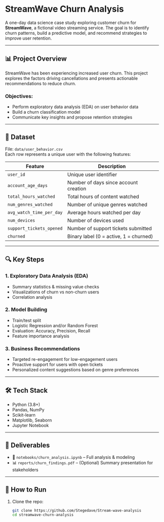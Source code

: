 # StreamWave Churn Analysis

A one-day data science case study exploring customer churn for **StreamWave**, a fictional video streaming service. The goal is to identify churn patterns, build a predictive model, and recommend strategies to improve user retention.

---

## 📊 Project Overview

StreamWave has been experiencing increased user churn. This project explores the factors driving cancellations and presents actionable recommendations to reduce churn.

### Objectives:
- Perform exploratory data analysis (EDA) on user behavior data
- Build a churn classification model
- Communicate key insights and propose retention strategies

---

## 📁 Dataset

File: `data/user_behavior.csv`  
Each row represents a unique user with the following features:

| Feature | Description |
|--------|-------------|
| `user_id` | Unique user identifier |
| `account_age_days` | Number of days since account creation |
| `total_hours_watched` | Total hours of content watched |
| `num_genres_watched` | Number of unique genres watched |
| `avg_watch_time_per_day` | Average hours watched per day |
| `num_devices` | Number of devices used |
| `support_tickets_opened` | Number of support tickets submitted |
| `churned` | Binary label (0 = active, 1 = churned) |

---

## 🔍 Key Steps

### 1. Exploratory Data Analysis (EDA)
- Summary statistics & missing value checks
- Visualizations of churn vs non-churn users
- Correlation analysis

### 2. Model Building
- Train/test split
- Logistic Regression and/or Random Forest
- Evaluation: Accuracy, Precision, Recall
- Feature importance analysis

### 3. Business Recommendations
- Targeted re-engagement for low-engagement users
- Proactive support for users with open tickets
- Personalized content suggestions based on genre preferences

---

## 🛠️ Tech Stack

- Python (3.8+)
- Pandas, NumPy
- Scikit-learn
- Matplotlib, Seaborn
- Jupyter Notebook

---

## 📄 Deliverables

- 📓 `notebooks/churn_analysis.ipynb` – Full analysis & modeling
- 📊 `reports/churn_findings.pdf` – (Optional) Summary presentation for stakeholders

---

## 🚀 How to Run

1. Clone the repo:
   ```bash
   git clone https://github.com/Stegedave/Stream-wave-analysis
   cd streamwave-churn-analysis
